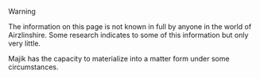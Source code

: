 > [!warning] 
> The information on this page is not known in full by anyone in the world of Airzlinshire. Some research indicates to some of this information but only very little.

Majik has the capacity to materialize into a matter form under some circumstances.